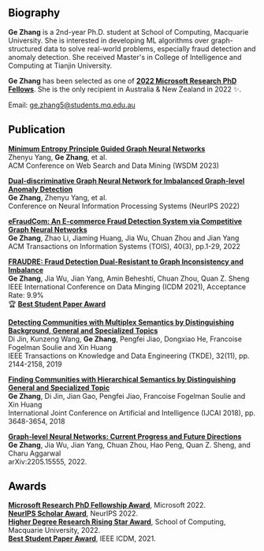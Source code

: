 
## <font color=black>Biography</font>

**Ge Zhang** is a 2nd-year Ph.D. student at School of Computing, Macquarie University. She is interested in developing ML algorithms over graph-structured data to solve real-world problems, especially fraud detection and anomaly detection. She received Master's in College of Intelligence and Computing at Tianjin University.

**Ge Zhang** has been selected as one of [**2022 Microsoft Research PhD Fellows**](https://www.microsoft.com/en-us/research/academic-program/phd-fellowship/2022-recipients/). She is the only recipient in Australia & New Zealand in 2022 ✨.<cr>
 
Email: ge.zhang5@students.mq.edu.au<br>

## <font color=black>Publication</font>

**[Minimum Entropy Principle Guided Graph Neural Networks](https://gezhangmq.github.io/)**<br>
Zhenyu Yang, **Ge Zhang**, et al. <br>
ACM Conference on Web Search and Data Mining (WSDM 2023)

**[Dual-discriminative Graph Neural Network for Imbalanced Graph-level Anomaly Detection](https://openreview.net/forum?id=d6mf9AFoR-O)**<br>
**Ge Zhang**, Zhenyu Yang, et al.<br>
Conference on Neural Information Processing Systems (NeurIPS 2022)

**[eFraudCom: An E-commerce Fraud Detection System via Competitive Graph Neural Networks](https://dl.acm.org/doi/pdf/10.1145/3474379)**<br>
**Ge Zhang**, Zhao Li, Jiaming Huang, Jia Wu, Chuan Zhou and Jian Yang<br>
ACM Transactions on Information Systems (TOIS), 40(3), pp.1-29, 2022


**[FRAUDRE: Fraud Detection Dual-Resistant to Graph Inconsistency and Imbalance](https://ieeexplore.ieee.org/stamp/stamp.jsp?tp=&arnumber=9679178)**<br>
**Ge Zhang**, Jia Wu, Jian Yang, Amin Beheshti, Chuan Zhou, Quan Z. Sheng<br>
IEEE International Conference on Data Minging (ICDM 2021), Acceptance Rate: 9.9%<br>
🏆 [**Best Student Paper Award**](https://icdm2021.auckland.ac.nz/awards/)

**[Detecting Communities with Multiplex Semantics by Distinguishing Background, General and Specialized Topics](https://ieeexplore.ieee.org/stamp/stamp.jsp?tp=&arnumber=8832212)**<br>
Di Jin, Kunzeng Wang, **Ge Zhang**, Pengfei Jiao, Dongxiao He, Francoise Fogelman Soulie and Xin Huang<br>
IEEE Transactions on Knowledge and Data Engineering (TKDE), 32(11), pp. 2144-2158, 2019

**[Finding Communities with Hierarchical Semantics by Distinguishing General and Specialized Topic](https://www.ijcai.org/proceedings/2018/0507.pdf)**<br>
**Ge Zhang**, Di Jin, Jian Gao, Pengfei Jiao, Francoise Fogelman Soulie and Xin Huang<br>
International Joint Conference on Artificial and Intelligence (IJCAI 2018), pp. 3648-3654, 2018

**[Graph-level Neural Networks: Current Progress and Future Directions](https://arxiv.org/pdf/2205.15555.pdf)**<br>
**Ge Zhang**, Jia Wu, Jian Yang, Chuan Zhou, Hao Peng, Quan Z. Sheng, and Charu Aggarwal<br>
arXiv:2205.15555, 2022.

## <font color=black>Awards</font>
 
**[Microsoft Research PhD Fellowship Award](https://www.microsoft.com/en-us/research/academic-program/phd-fellowship/2022-recipients/)**, Microsoft 2022.<br>
**[NeurIPS Scholar Award](https://gezhangmq.github.io/)**, NeurIPS 2022.<br>
**[Higher Degree Research Rising Star Award](https://gezhangmq.github.io/)**, School of Computing, Macquarie University, 2022.<br>
**[Best Student Paper Award](https://icdm2021.auckland.ac.nz/awards/)**, IEEE ICDM, 2021.<br>

